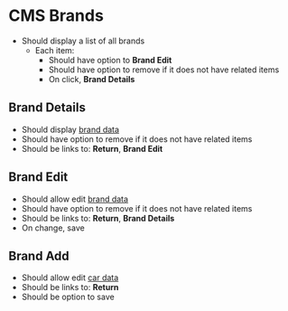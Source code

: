 # CMS Brands

- Should display a list of all brands
  - Each item:
    - Should have option to **Brand Edit**
    - Should have option to remove if it does not have related items
    - On click, **Brand Details**

## Brand Details

- Should display [brand data](../data/brand.md)
- Should have option to remove if it does not have related items
- Should be links to: **Return**, **Brand Edit**

## Brand Edit

- Should allow edit [brand data](../data/brand.md)
- Should have option to remove if it does not have related items
- Should be links to: **Return**, **Brand Details**
- On change, save

## Brand Add

- Should allow edit [car data](../data/car.md)
- Should be links to: **Return**
- Should be option to save
